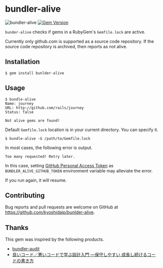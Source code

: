 # bundler-alive

![bundler-alive](https://github.com/kyoshidajp/bundler-alive/actions/workflows/ci.yml/badge.svg)
[![Gem Version](https://badge.fury.io/rb/bundler-alive.svg)](https://badge.fury.io/rb/bundler-alive)

`bunder-alive` checks if gems in a RubyGem's `Gemfile.lock` are active.

Currently only github.com is supported as a source code repository. If the source code repository is archived, then reports as not alive.

## Installation

```
$ gem install bunlder-alive
```

## Usage

```
$ bundle-alive
Name: journey
URL: http://github.com/rails/journey
Status: false

Not alive gems are found!
```

Default `Gemfile.lock` location is in your current directory. You can specify it.

```
$ bundle-alive -G /path/to/Gemfile.lock
```

In most cases, the following error is output.

```
Too many requested! Retry later.
```

In this case, setting [GitHub Personal Access Token](https://docs.github.com/en/authentication/keeping-your-account-and-data-secure/creating-a-personal-access-token) as `BUNDLER_ALIVE_GITHUB_TOKEN` environment variable may alleviate the error.

If you run again, it will resume.

## Contributing

Bug reports and pull requests are welcome on GitHub at https://github.com/kyoshidajp/bunlder-alive.

## Thanks

This gem was inspired by the following products.

- [bundler-audit](https://github.com/rubysec/bundler-audit)
- [良いコード／悪いコードで学ぶ設計入門 ―保守しやすい 成長し続けるコードの書き方](https://gihyo.jp/book/2022/978-4-297-12783-1)
